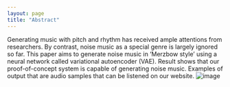 ```yaml
---
layout: page
title: "Abstract"
---
```


Generating music with pitch and rhythm has received ample attentions from researchers. By contrast, noise music as a special genre is largely ignored so far. This paper aims to generate noise music in ‘Merzbow style’ using a neural network called variational autoencoder (VAE). Result shows that our proof-of-concept system is capable of generating noise music. Examples of output that are audio samples that can be listened on our website. ![image](https://github.com/mannichen2/vae4noisemusic/assets/70810711/f198038e-ed79-402e-aaa2-da196e33b78d)

